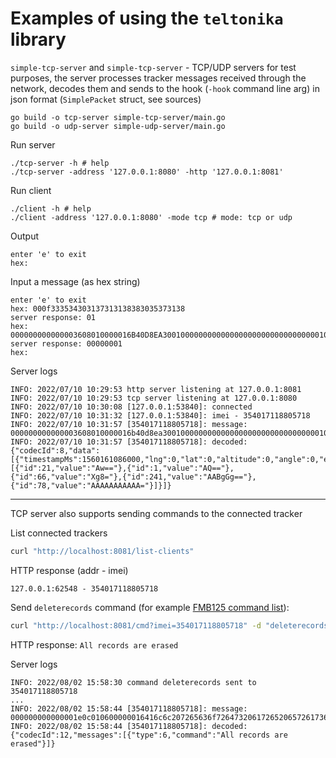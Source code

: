 # Examples of using the `teltonika` library

`simple-tcp-server` and `simple-tcp-server` - TCP/UDP servers for test purposes,
the server processes tracker messages received through the network,
decodes them and sends to the hook (`-hook` command line arg) in json format (`SimplePacket` struct, see sources)

```shell
go build -o tcp-server simple-tcp-server/main.go
go build -o udp-server simple-udp-server/main.go
```

Run server

```shell
./tcp-server -h # help
./tcp-server -address '127.0.0.1:8080' -http '127.0.0.1:8081'
```

Run client

```shell
./client -h # help
./client -address '127.0.0.1:8080' -mode tcp # mode: tcp or udp
```

Output

```text
enter 'e' to exit
hex:
```

Input a message (as hex string)

```text
enter 'e' to exit
hex: 000f333534303137313138383035373138
server response: 01
hex: 000000000000003608010000016B40D8EA30010000000000000000000000000000000105021503010101425E0F01F10000601A014E0000000000000000010000C7CF
server response: 00000001
hex:
```

Server logs

```text
INFO: 2022/07/10 10:29:53 http server listening at 127.0.0.1:8081
INFO: 2022/07/10 10:29:53 tcp server listening at 127.0.0.1:8080
INFO: 2022/07/10 10:30:08 [127.0.0.1:53840]: connected
INFO: 2022/07/10 10:31:32 [127.0.0.1:53840]: imei - 354017118805718
INFO: 2022/07/10 10:31:57 [354017118805718]: message: 000000000000003608010000016b40d8ea30010000000000000000000000000000000105021503010101425e0f01f10000601a014e0000000000000000010000c7cf
INFO: 2022/07/10 10:31:57 [354017118805718]: decoded: {"codecId":8,"data":[{"timestampMs":1560161086000,"lng":0,"lat":0,"altitude":0,"angle":0,"event_id":1,"speed":0,"satellites":0,"priority":1,"generationType":255,"elements":[{"id":21,"value":"Aw=="},{"id":1,"value":"AQ=="},{"id":66,"value":"Xg8="},{"id":241,"value":"AABgGg=="},{"id":78,"value":"AAAAAAAAAAA="}]}]}
```

---

TCP server also supports sending commands to the connected tracker

List connected trackers

```bash
curl "http://localhost:8081/list-clients"
```

HTTP response (addr - imei)

```text
127.0.0.1:62548 - 354017118805718
```

Send `deleterecords` command (for
example [FMB125 command list](https://wiki.teltonika-gps.com/view/FMB125_SMS/GPRS_Commands)):

```bash
curl "http://localhost:8081/cmd?imei=354017118805718" -d "deleterecords"
```

HTTP response: `All records are erased`

Server logs

```text
INFO: 2022/08/02 15:58:30 command deleterecords sent to 354017118805718
...
INFO: 2022/08/02 15:58:44 [354017118805718]: message: 000000000000001e0c010600000016416c6c207265636f7264732061726520657261736564010000bc2a
INFO: 2022/08/02 15:58:44 [354017118805718]: decoded: {"codecId":12,"messages":[{"type":6,"command":"All records are erased"}]}
```
